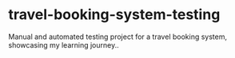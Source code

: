 # travel-booking-system-testing
Manual and automated testing project for a travel booking system, showcasing my learning journey..
